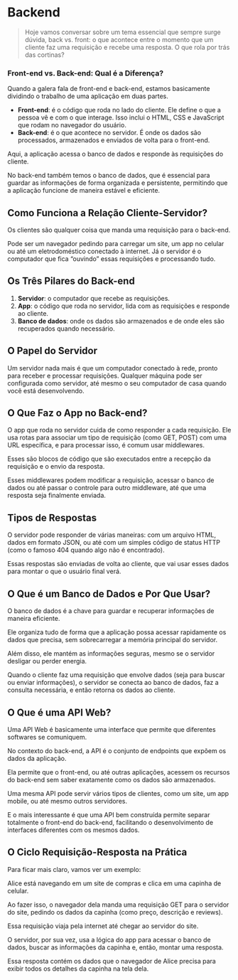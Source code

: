 # Backend


> Hoje vamos conversar sobre um tema essencial que sempre surge dúvida, back vs. front: o que acontece entre o momento que um cliente faz uma requisição e recebe uma resposta. O que rola por trás das cortinas?


### Front-end vs. Back-end: Qual é a Diferença?

Quando a galera fala de front-end e back-end, estamos basicamente dividindo o trabalho de uma aplicação em duas partes.

- **Front-end**: é o código que roda no lado do cliente. Ele define o que a pessoa vê e com o que interage. Isso inclui o HTML, CSS e JavaScript que rodam no navegador do usuário.
- **Back-end**: é o que acontece no servidor. É onde os dados são processados, armazenados e enviados de volta para o front-end.

Aqui, a aplicação acessa o banco de dados e responde às requisições do cliente.

No back-end também temos o banco de dados, que é essencial para guardar as informações de forma organizada e persistente, permitindo que a aplicação funcione de maneira estável e eficiente.

## Como Funciona a Relação Cliente-Servidor?

Os clientes são qualquer coisa que manda uma requisição para o back-end.

Pode ser um navegador pedindo para carregar um site, um app no celular ou até um eletrodoméstico conectado à internet. Já o servidor é o computador que fica “ouvindo” essas requisições e processando tudo.

## Os Três Pilares do Back-end

1. **Servidor**: o computador que recebe as requisições.
2. **App**: o código que roda no servidor, lida com as requisições e responde ao cliente.
3. **Banco de dados**: onde os dados são armazenados e de onde eles são recuperados quando necessário.

## O Papel do Servidor

Um servidor nada mais é que um computador conectado à rede, pronto para receber e processar requisições. Qualquer máquina pode ser configurada como servidor, até mesmo o seu computador de casa quando você está desenvolvendo.

## O Que Faz o App no Back-end?

O app que roda no servidor cuida de como responder a cada requisição. Ele usa rotas para associar um tipo de requisição (como GET, POST) com uma URL específica, e para processar isso, é comum usar middlewares.

Esses são blocos de código que são executados entre a recepção da requisição e o envio da resposta.

Esses middlewares podem modificar a requisição, acessar o banco de dados ou até passar o controle para outro middleware, até que uma resposta seja finalmente enviada.

## Tipos de Respostas

O servidor pode responder de várias maneiras: com um arquivo HTML, dados em formato JSON, ou até com um simples código de status HTTP (como o famoso 404 quando algo não é encontrado).

Essas respostas são enviadas de volta ao cliente, que vai usar esses dados para montar o que o usuário final verá.

## O Que é um Banco de Dados e Por Que Usar?

O banco de dados é a chave para guardar e recuperar informações de maneira eficiente.

Ele organiza tudo de forma que a aplicação possa acessar rapidamente os dados que precisa, sem sobrecarregar a memória principal do servidor.

Além disso, ele mantém as informações seguras, mesmo se o servidor desligar ou perder energia.

Quando o cliente faz uma requisição que envolve dados (seja para buscar ou enviar informações), o servidor se conecta ao banco de dados, faz a consulta necessária, e então retorna os dados ao cliente.

## O Que é uma API Web?

Uma API Web é basicamente uma interface que permite que diferentes softwares se comuniquem.

No contexto do back-end, a API é o conjunto de endpoints que expõem os dados da aplicação.

Ela permite que o front-end, ou até outras aplicações, acessem os recursos do back-end sem saber exatamente como os dados são armazenados.

Uma mesma API pode servir vários tipos de clientes, como um site, um app mobile, ou até mesmo outros servidores.

E o mais interessante é que uma API bem construída permite separar totalmente o front-end do back-end, facilitando o desenvolvimento de interfaces diferentes com os mesmos dados.

## O Ciclo Requisição-Resposta na Prática

Para ficar mais claro, vamos ver um exemplo:

Alice está navegando em um site de compras e clica em uma capinha de celular.

Ao fazer isso, o navegador dela manda uma requisição GET para o servidor do site, pedindo os dados da capinha (como preço, descrição e reviews).

Essa requisição viaja pela internet até chegar ao servidor do site.

O servidor, por sua vez, usa a lógica do app para acessar o banco de dados, buscar as informações da capinha e, então, montar uma resposta.

Essa resposta contém os dados que o navegador de Alice precisa para exibir todos os detalhes da capinha na tela dela.
